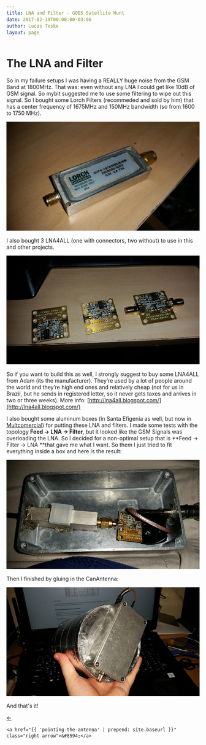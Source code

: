 ```yaml
---
title: LNA and Filter - GOES Satellite Hunt
date: 2017-02-19T00:00:00-03:00
author: Lucas Teske
layout: page
---
```


# The LNA and Filter

So in my failure setups I was having a REALLY huge noise from the GSM Band at 1800MHz. That was: even without any LNA I could get like 10dB of GSM signal. So mybit suggested me to use some filtering to wipe out this signal. So I bought some Lorch Filters \(recommeded and sold by him\) that has a center frequency of 1675MHz and 150MHz bandwidth \(so from 1600 to 1750 MHz\).

![](/assets/goes-satellite-hunt/30414447265_b5267bc07a_z.jpg)

I also bought 3 LNA4ALL \(one with connectors, two without\) to use in this and other projects.

![](/assets/goes-satellite-hunt/30328132191_2f6efce701_z.jpg)

So if you want to build this as well, I strongly suggest to buy some LNA4ALL from Adam \(its the manufacturer\). They’re used by a lot of people around the world and they’re high end ones and relatively cheap \(not for us in Brazil, but he sends in registered letter, so it never gets taxes and arrives in two or three weeks\). More info: [http://lna4all.blogspot.com/](http://lna4all.blogspot.com/)

I also bought some  aluminum boxes \(in Santa Efigenia as well, but now in [Multcomercial](http://loja.multcomercial.com.br/)\) for putting these LNA and filters. I made some tests with the topology **Feed -&gt; LNA -&gt; Filter**, but it looked like the GSM Signals was overloading the LNA. So I decided for a non-optimal setup that is **Feed -&gt; Filter -&gt; LNA **that gave me what I want. So them I just tried to fit everything inside a box and here is the result:

![](/assets/goes-satellite-hunt/30328135831_df23530552_z.jpg)

Then I finished by gluing in the CanAntenna:

![](/assets/goes-satellite-hunt/30328137581_895896ba9e_z.jpg)

And that's it!

<div class="pagination">
    <a href="{{ 'dish-feed' | prepend: site.baseurl }}" class="left arrow">&#8592;</a>

    <a href="{{ 'pointing-the-antenna' | prepend: site.baseurl }}" class="right arrow">&#8594;</a>
</div>
